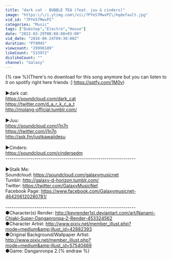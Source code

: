 ```yaml
---
title: "dark cat - BUBBLE TEA (feat. juu & cinders)"
image: "https:\/\/i.ytimg.com\/vi\/7PYe57MwxPI\/hqdefault.jpg"
vid_id: "7PYe57MwxPI"
categories: "Music"
tags: ["Dubstep","Electro","House"]
date: "2022-03-29T08:08:08+03:00"
vid_date: "2016-06-24T09:30:00Z"
duration: "PT4M4S"
viewcount: "29998189"
likeCount: "533972"
dislikeCount: ""
channel: "Galaxy"
---
```

{% raw %}(There's no download for this song anymore but you can listen to it on spotify right here friends :] <a rel="nofollow" target="blank" href="https://sptfy.com/1M0v)">https://sptfy.com/1M0v)</a><br /><br />►dark cat:<br /><a rel="nofollow" target="blank" href="https://soundcloud.com/dark_cat">https://soundcloud.com/dark_cat</a><br /><a rel="nofollow" target="blank" href="https://twitter.com/d_a_r_k_c_a_t">https://twitter.com/d_a_r_k_c_a_t</a><br /><a rel="nofollow" target="blank" href="http://molang-official.tumblr.com/">http://molang-official.tumblr.com/</a><br /><br />►Juu:<br /><a rel="nofollow" target="blank" href="https://soundcloud.com/j1n7n">https://soundcloud.com/j1n7n</a><br /><a rel="nofollow" target="blank" href="https://twitter.com/j1n7n">https://twitter.com/j1n7n</a><br /><a rel="nofollow" target="blank" href="http://ask.fm/justkawaiidesu">http://ask.fm/justkawaiidesu</a><br /><br />►Cinders:<br /><a rel="nofollow" target="blank" href="https://soundcloud.com/cindersedm">https://soundcloud.com/cindersedm</a><br />---------------------------------------------------------------<br /><br />►Stalk Me:<br />Soundcloud: <a rel="nofollow" target="blank" href="https://soundcloud.com/galaxymusicnet">https://soundcloud.com/galaxymusicnet</a><br />Tumblr: <a rel="nofollow" target="blank" href="http://galaxy-d-horizon.tumblr.com/">http://galaxy-d-horizon.tumblr.com/</a><br />Twitter: <a rel="nofollow" target="blank" href="https://twitter.com/GalaxyMusicNet">https://twitter.com/GalaxyMusicNet</a><br />Facebook Page: <a rel="nofollow" target="blank" href="https://www.facebook.com/Galaxymusicnet-464206120280781/">https://www.facebook.com/Galaxymusicnet-464206120280781/</a><br /><br />---------------------------------------------------------------<br />●Character(s) Render: <a rel="nofollow" target="blank" href="http://keyrender1st.deviantart.com/art/Nanami-Chiaki-Super-Danganronpa-2-Render-453324562">http://keyrender1st.deviantart.com/art/Nanami-Chiaki-Super-Danganronpa-2-Render-453324562</a><br />●Character Artist: <a rel="nofollow" target="blank" href="http://www.pixiv.net/member_illust.php?mode=medium&amp;illust_id=42882393">http://www.pixiv.net/member_illust.php?mode=medium&amp;illust_id=42882393</a><br />●Original Background/Wallpaper Artist: <a rel="nofollow" target="blank" href="http://www.pixiv.net/member_illust.php?mode=medium&amp;illust_id=57540469">http://www.pixiv.net/member_illust.php?mode=medium&amp;illust_id=57540469</a><br />●Game: Danganronpa 2.{% endraw %}
